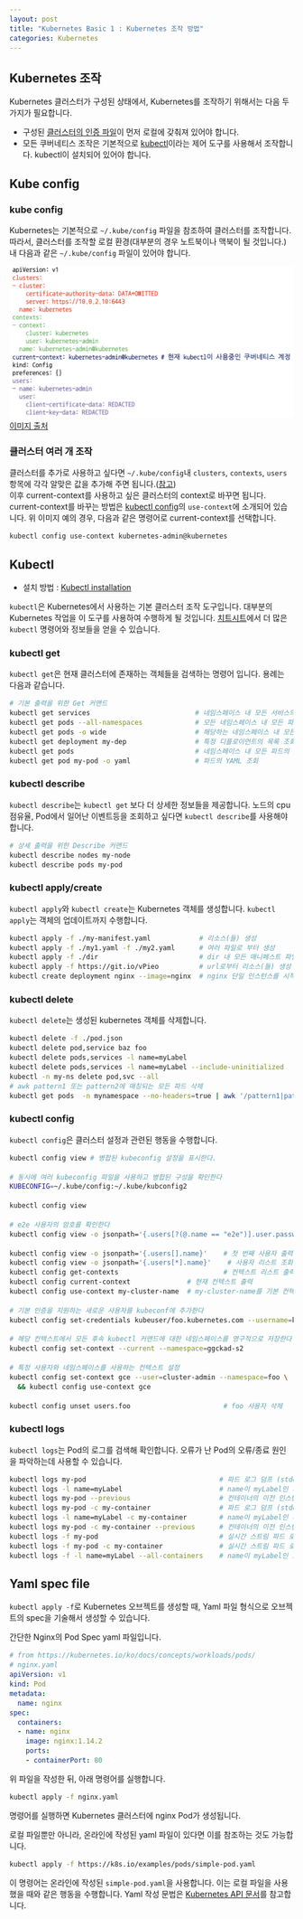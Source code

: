```yaml
---
layout: post
title: "Kubernetes Basic 1 : Kubernetes 조작 방법"
categories: Kubernetes
---
```

## Kubernetes 조작

Kubernetes 클러스터가 구성된 상태에서, Kubernetes를 조작하기 위해서는 다음 두 가지가 필요합니다.

- 구성된 [클러스터의 인증 파일](##Kube-config)이 먼저 로컬에 갖춰져 있어야 합니다.
- 모든 쿠버네티스 조작은 기본적으로 [kubectl](##kubectl)이라는 제어 도구를 사용해서 조작합니다. kubectl이 설치되어 있어야 합니다.  

## Kube config

### kube config

Kubernetes는 기본적으로 `~/.kube/config` 파일을 참조하여 클러스터를 조작합니다. 따라서, 클러스터를 조작할 로컬 환경(대부분의 경우 노트북이나 맥북이 될 것입니다.)내 다음과 같은 `~/.kube/config` 파일이 있어야 합니다.

![kubeconfig](./assets/images/kubeconfig.png)  
[이미지 출처](https://freedeveloper.tistory.com/425)



### 클러스터 여러 개 조작

클러스터를 추가로 사용하고 싶다면 `~/.kube/config`내 `clusters`, `contexts`, `users` 항목에 각각 알맞은 값을 추가해 주면 됩니다.([참고](https://kubernetes.io/ko/docs/tasks/access-application-cluster/configure-access-multiple-clusters/))  
이후 current-context를 사용하고 싶은 클러스터의 context로 바꾸면 됩니다. current-context를 바꾸는 방법은 [kubectl config](###kubectl-config)의 `use-context`에 소개되어 있습니다. 위 이미지 예의 경우, 다음과 같은 명령어로 current-context를 선택합니다.

```bash
kubectl config use-context kubernetes-admin@kubernetes
```

## Kubectl

- 설치 방법 : [Kubectl installation](https://kubernetes.io/ko/docs/tasks/tools/)

`kubectl`은 Kubernetes에서 사용하는 기본 클러스터 조작 도구입니다. 대부분의 Kubernetes 작업을 이 도구를 사용하여 수행하게 될 것입니다. [치트시트](https://kubernetes.io/ko/docs/reference/kubectl/cheatsheet/)에서 더 많은 `kubectl` 명령어와 정보들을 얻을 수 있습니다.

### kubectl get

`kubectl get`은 현재 클러스터에 존재하는 객체들을 검색하는 명령어 입니다. 용례는 다음과 같습니다.

```bash
# 기본 출력을 위한 Get 커맨드
kubectl get services                          # 네임스페이스 내 모든 서비스의 목록 조회
kubectl get pods --all-namespaces             # 모든 네임스페이스 내 모든 파드의 목록 조회
kubectl get pods -o wide                      # 해당하는 네임스페이스 내 모든 파드의 상세 목록 조회
kubectl get deployment my-dep                 # 특정 디플로이먼트의 목록 조회
kubectl get pods                              # 네임스페이스 내 모든 파드의 목록 조회
kubectl get pod my-pod -o yaml                # 파드의 YAML 조회  
```

### kubectl describe

`kubectl describe`는 `kubectl get` 보다 더 상세한 정보들을 제공합니다. 노드의 cpu 점유율, Pod에서 일어난 이벤트등을 조회하고 싶다면 `kubectl describe`를 사용해야 합니다.

```bash
# 상세 출력을 위한 Describe 커맨드
kubectl describe nodes my-node
kubectl describe pods my-pod
```

### kubectl apply/create

`kubectl apply`와 `kubectl create`는 Kubernetes 객체를 생성합니다. `kubectl apply`는 객체의 업데이트까지 수행합니다.

~~~bash
kubectl apply -f ./my-manifest.yaml            # 리소스(들) 생성
kubectl apply -f ./my1.yaml -f ./my2.yaml      # 여러 파일로 부터 생성
kubectl apply -f ./dir                         # dir 내 모든 매니페스트 파일에서 리소스(들) 생성
kubectl apply -f https://git.io/vPieo          # url로부터 리소스(들) 생성
kubectl create deployment nginx --image=nginx  # nginx 단일 인스턴스를 시작
~~~

### kubectl delete

`kubectl delete`는 생성된 kubernetes 객체를 삭제합니다.

~~~bash
kubectl delete -f ./pod.json                                              # pod.json에 지정된 유형 및 이름을 사용하여 파드 삭제
kubectl delete pod,service baz foo                                        # "baz", "foo"와 동일한 이름을 가진 파드와 서비스 삭제
kubectl delete pods,services -l name=myLabel                              # name=myLabel 라벨을 가진 파드와 서비스 삭제
kubectl delete pods,services -l name=myLabel --include-uninitialized      # 초기화되지 않은 것을 포함하여, name=myLabel 라벨을 가진 파드와 서비스 삭제
kubectl -n my-ns delete pod,svc --all                                      # 초기화되지 않은 것을 포함하여, my-ns 네임스페이스 내 모든 파드와 서비스 삭제
# awk pattern1 또는 pattern2에 매칭되는 모든 파드 삭제
kubectl get pods  -n mynamespace --no-headers=true | awk '/pattern1|pattern2/{print $1}' | xargs  kubectl delete -n mynamespace pod
~~~

### kubectl config

`kubectl config`은 클러스터 설정과 관련된 행동을 수행합니다.

```bash
kubectl config view # 병합된 kubeconfig 설정을 표시한다.

# 동시에 여러 kubeconfig 파일을 사용하고 병합된 구성을 확인한다
KUBECONFIG=~/.kube/config:~/.kube/kubconfig2

kubectl config view

# e2e 사용자의 암호를 확인한다
kubectl config view -o jsonpath='{.users[?(@.name == "e2e")].user.password}'

kubectl config view -o jsonpath='{.users[].name}'    # 첫 번째 사용자 출력
kubectl config view -o jsonpath='{.users[*].name}'    # 사용자 리스트 조회
kubectl config get-contexts                          # 컨텍스트 리스트 출력
kubectl config current-context              # 현재 컨텍스트 출력
kubectl config use-context my-cluster-name  # my-cluster-name를 기본 컨텍스트로 설정

# 기본 인증을 지원하는 새로운 사용자를 kubeconf에 추가한다
kubectl config set-credentials kubeuser/foo.kubernetes.com --username=kubeuser --password=kubepassword

# 해당 컨텍스트에서 모든 후속 kubectl 커맨드에 대한 네임스페이스를 영구적으로 저장한다
kubectl config set-context --current --namespace=ggckad-s2

# 특정 사용자와 네임스페이스를 사용하는 컨텍스트 설정
kubectl config set-context gce --user=cluster-admin --namespace=foo \
  && kubectl config use-context gce

kubectl config unset users.foo                       # foo 사용자 삭제
```

### kubectl logs

`kubectl logs`는 Pod의 로그를 검색해 확인합니다. 오류가 난 Pod의 오류/종료 원인을 파악하는데 사용할 수 있습니다.

```bash
kubectl logs my-pod                                 # 파드 로그 덤프 (stdout)
kubectl logs -l name=myLabel                        # name이 myLabel인 파드 로그 덤프 (stdout)
kubectl logs my-pod --previous                      # 컨테이너의 이전 인스턴스 생성에 대한 파드 로그 덤프 (stdout)
kubectl logs my-pod -c my-container                 # 파드 로그 덤프 (stdout, 멀티-컨테이너 경우)
kubectl logs -l name=myLabel -c my-container        # name이 myLabel인 파드 로그 덤프 (stdout)
kubectl logs my-pod -c my-container --previous      # 컨테이너의 이전 인스턴스 생성에 대한 파드 로그 덤프 (stdout, 멀티-컨테이너 경우)
kubectl logs -f my-pod                              # 실시간 스트림 파드 로그(stdout)
kubectl logs -f my-pod -c my-container              # 실시간 스트림 파드 로그(stdout, 멀티-컨테이너 경우)
kubectl logs -f -l name=myLabel --all-containers    # name이 myLabel인 모든 파드의 로그 스트리밍 (stdout)
```

## Yaml spec file

`kubectl apply -f`로 Kubernetes 오브젝트를 생성할 때, Yaml 파일 형식으로 오브젝트의 spec을 기술해서 생성할 수 있습니다.

간단한 Nginx의 Pod Spec yaml 파일입니다.

```yaml
# from https://kubernetes.io/ko/docs/concepts/workloads/pods/
# nginx.yaml
apiVersion: v1
kind: Pod
metadata:
  name: nginx
spec:
  containers:
  - name: nginx
    image: nginx:1.14.2
    ports:
    - containerPort: 80
```

위 파일을 작성한 뒤, 아래 명령어를 실행합니다.

```bash
kubectl apply -f nginx.yaml
```

명령어를 실행하면 Kubernetes 클러스터에 nginx Pod가 생성됩니다.

로컬 파일뿐만 아니라, 온라인에 작성된 yaml 파일이 있다면 이를 참조하는 것도 가능합니다.

```bash
kubectl apply -f https://k8s.io/examples/pods/simple-pod.yaml
```

이 명령어는 온라인에 작성된 `simple-pod.yaml`을 사용합니다. 이는 로컬 파일을 사용했을 때와 같은 행동을 수행합니다.
Yaml 작성 문법은 [Kubernetes API 문서](https://kubernetes.io/docs/reference/generated/kubernetes-api/v1.23/)를 참고합니다.